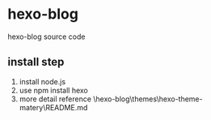 # hexo-blog
hexo-blog source code

## install step
1. install node.js
2. use npm install hexo
3. more detail reference \hexo-blog\themes\hexo-theme-matery\README.md
